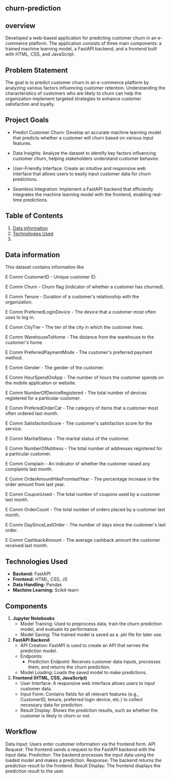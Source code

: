 ## churn-prediction

## overview
Developed a web-based application for predicting customer churn in an e-commerce platform. The application consists of three main components: a trained machine learning model, a FastAPI backend, and a frontend built with HTML, CSS, and JavaScript.

## Problem Statement
The goal is to predict customer churn in an e-commerce platform by analyzing various factors influencing customer retention. Understanding the characteristics of customers who are likely to churn can help the organization implement targeted strategies to enhance customer satisfaction and loyalty.

## Project Goals
- Predict Customer Churn: Develop an accurate machine learning model that predicts whether a customer will churn based on various input features.
  
- Data Insights: Analyze the dataset to identify key factors influencing customer churn, helping stakeholders understand customer behavior.
  
- User-Friendly Interface: Create an intuitive and responsive web interface that allows users to easily input customer data for churn predictions.
  
- Seamless Integration: Implement a FastAPI backend that efficiently integrates the machine learning model with the frontend, enabling real-time predictions.

## Table of Contents
1. [Data information](#Datainformation)
2. [Technologies Used](#technologies-used)
3. 

## Data information

This dataset contains information like    

E Comm CustomerID - Unique customer ID.    

E Comm Churn - Churn flag (indicator of whether a customer has churned).    

E Comm Tenure - Duration of a customer's relationship with the organization.    

E Comm PreferredLoginDevice - The device that a customer most often uses to log in.    

E Comm CityTier - The tier of the city in which the customer lives.    

E Comm WarehouseToHome - The distance from the warehouse to the customer's home.    

E Comm PreferredPaymentMode - The customer's preferred payment method.    

E Comm Gender - The gender of the customer.    

E Comm HourSpendOnApp - The number of hours the customer spends on the mobile application or website.    

E Comm NumberOfDeviceRegistered - The total number of devices registered for a particular customer.    

E Comm PreferedOrderCat - The category of items that a customer most often ordered last month.    

E Comm SatisfactionScore - The customer's satisfaction score for the service.    

E Comm MaritalStatus - The marital status of the customer.    

E Comm NumberOfAddress - The total number of addresses registered for a particular customer.    

E Comm Complain - An indicator of whether the customer raised any complaints last month.    

E Comm OrderAmountHikeFromlastYear - The percentage increase in the order amount from last year.    

E Comm CouponUsed - The total number of coupons used by a customer last month.    

E Comm OrderCount - The total number of orders placed by a customer last month.    

E Comm DaySinceLastOrder - The number of days since the customer's last order.    

E Comm CashbackAmount - The average cashback amount the customer received last month.    


## Technologies Used

- **Backend:** FastAPI
- **Frontend:** HTML, CSS, JS
- **Data Handling:** Pandas
- **Machine Learning:** Scikit-learn

## Components
1. **Jupyter Notebooks**
   - Model Training: Used to preprocess data, train the churn prediction model, and evaluate its performance.
   - Model Saving: The trained model is saved as a .pkl file for later use.
2. **FastAPI Backend**
   - API Creation: FastAPI is used to create an API that serves the prediction model.
   - Endpoints:
     - Prediction Endpoint: Receives customer data inputs, processes them, and returns the churn prediction.
   - Model Loading: Loads the saved model to make predictions.
3. **Frontend (HTML, CSS, JavaScript)**
   - User Interface: A responsive web interface allows users to input customer data.
   - Input Form: Contains fields for all relevant features (e.g., CustomerID, tenure, preferred login device, etc.) to collect necessary data for prediction.
   - Result Display: Shows the prediction results, such as whether the customer is likely to churn or not.

## Workflow
Data Input: Users enter customer information via the frontend form.
API Request: The frontend sends a request to the FastAPI backend with the input data.
Prediction: The backend processes the input data using the loaded model and makes a prediction.
Response: The backend returns the prediction result to the frontend.
Result Display: The frontend displays the prediction result to the user.
